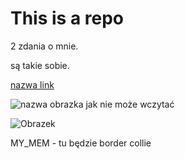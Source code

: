 # This is a repo

2 zdania o mnie.

są takie sobie.

[nazwa link](URL)

![nazwa obrazka jak nie może wczytać](URL)


![Obrazek](https://static.fajnyzwierzak.pl/media/uploads/media_image/original/wpis/133/charakter-border-collie.jpg)

MY_MEM - tu będzie
border collie
